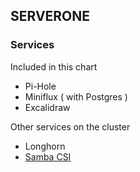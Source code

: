 ## SERVERONE

### Services
Included in this chart
- Pi-Hole
- Miniflux ( with Postgres )
- Excalidraw

Other services on the cluster
- Longhorn
- [Samba CSI](https://github.com/kubernetes-csi/csi-driver-smb)
